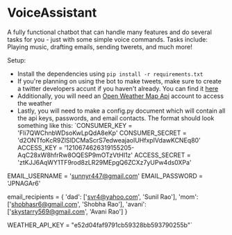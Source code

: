 # VoiceAssistant
 A fully functional chatbot that can handle many features and do several tasks for you - just with some simple voice commands. Tasks include: Playing music, drafting emails, sending twerets, and much more!

 Setup:

 - Install the dependencies using `pip install -r requirements.txt`
 - If you're planning on using the bot to make tweets, make sure to create a twitter developers accunt if you haven't already. You can find it [here](https://https://developer.twitter.com/en)
 - Additionally, you will need an [Open Weather Map Api](https://openweathermap.org) account to access the weather
 - Lastly, you will need to make a config.py document which will contain all the api keys, passwords, and email contacts. The format should look something like this:
`CONSUMER_KEY = 'FIi7QWChnbWDsoKwLpQdA8eKp'
CONSUMER_SECRET = 'd2ONTfoKcR9ZlSlDCMaScrS7edweajaolUHfxpIVdawKCNEq80'
ACCESS_KEY = '1210674626319155205-AqC28xW8hfrRw8OQESP9mOTzVtHI1z'
ACCESS_SECRET = 'ztKJJ6AqWY1TF9rod8zLR29MEpgQ6ZCXz7yUPw4ds0XPa'

EMAIL_USERNAME = 'sunnyr447@gmail.com'
EMAIL_PASSWORD = 'JPNAGAr6'

email_recipients = {
    'dad': ['svr4@yahoo.com', 'Sunil Rao'],
    'mom': ['shobhasr6@gmail.com', 'Shobha Rao'],
    'avani': ['skystarry569@gmail.com', 'Avani Rao']
}

WEATHER_API_KEY = "e52d04faf9791cb59328bb593790255b"`

